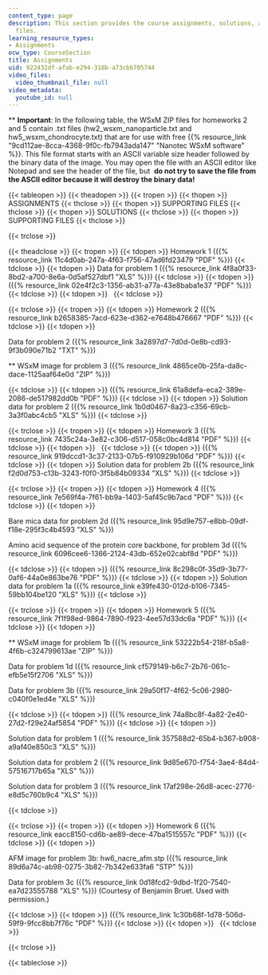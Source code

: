 ```yaml
---
content_type: page
description: This section provides the course assignments, solutions, and supporting
  files.
learning_resource_types:
- Assignments
ocw_type: CourseSection
title: Assignments
uid: 922432df-afab-e294-318b-a73cbb705744
video_files:
  video_thumbnail_file: null
video_metadata:
  youtube_id: null
---
```


\*\* **Important**: In the following table, the WSxM ZIP files for homeworks 2 and 5 contain .txt files (hw2\_wsxm\_nanoparticle.txt and hw5\_wsxm\_chondrocyte.txt) that are for use with free {{% resource_link "9cd112ae-8cca-4368-9f0c-fb7943ada147" "Nanotec WSxM software" %}}. This file format starts with an ASCII variable size header followed by the binary data of the image. You may open the file with an ASCII editor like Notepad and see the header of the file, but  **do not try to save the file from the ASCII editor because it will destroy the binary data!**

{{< tableopen >}}
{{< theadopen >}}
{{< tropen >}}
{{< thopen >}}
ASSIGNMENTS
{{< thclose >}}
{{< thopen >}}
SUPPORTING FILES
{{< thclose >}}
{{< thopen >}}
SOLUTIONS
{{< thclose >}}
{{< thopen >}}
SUPPORTING FILES
{{< thclose >}}

{{< trclose >}}

{{< theadclose >}}
{{< tropen >}}
{{< tdopen >}}
Homework 1 ({{% resource_link 11c4d0ab-247a-4f63-f756-47ad6fd23479 "PDF" %}})
{{< tdclose >}}
{{< tdopen >}}
Data for problem 1 ({{% resource_link 4f8a0f33-8bd2-a700-8e6a-0d5af527dbf1 "XLS" %}})
{{< tdclose >}}
{{< tdopen >}}
({{% resource_link 02e4f2c3-1356-ab31-a77a-43e8baba1e37 "PDF" %}})
{{< tdclose >}}
{{< tdopen >}}
 
{{< tdclose >}}

{{< trclose >}}
{{< tropen >}}
{{< tdopen >}}
Homework 2 ({{% resource_link b2658385-7acd-623e-d362-e7648b476667 "PDF" %}})
{{< tdclose >}}
{{< tdopen >}}


Data for problem 2 ({{% resource_link 3a2897d7-7d0d-0e8b-cd93-9f3b090e71b2 "TXT" %}})

\*\* WSxM image for problem 3 ({{% resource_link 4865ce0b-25fa-da8c-dace-1125aaf64e0d "ZIP" %}})


{{< tdclose >}}
{{< tdopen >}}
({{% resource_link 61a8defa-eca2-389e-2086-de517982dd0b "PDF" %}})
{{< tdclose >}}
{{< tdopen >}}
Solution data for problem 2 ({{% resource_link 1b0d0467-8a23-c356-69cb-3a3f0abc4cb5 "XLS" %}})
{{< tdclose >}}

{{< trclose >}}
{{< tropen >}}
{{< tdopen >}}
Homework 3 ({{% resource_link 7435c24a-3e82-c306-d517-058c0bc4d814 "PDF" %}})
{{< tdclose >}}
{{< tdopen >}}
 
{{< tdclose >}}
{{< tdopen >}}
({{% resource_link 919dccd1-3c37-2133-07b5-f910929b106d "PDF" %}})
{{< tdclose >}}
{{< tdopen >}}
Solution data for problem 2b ({{% resource_link f2d0d753-c13b-3243-f0f0-3f5b84b09334 "XLS" %}})
{{< tdclose >}}

{{< trclose >}}
{{< tropen >}}
{{< tdopen >}}
Homework 4 ({{% resource_link 7e569f4a-7f61-bb9a-1403-5af45c9b7acd "PDF" %}})
{{< tdclose >}}
{{< tdopen >}}


Bare mica data for problem 2d ({{% resource_link 95d9e757-e8bb-09df-f18e-295f3c4b4593 "XLS" %}})

Amino acid sequence of the protein core backbone, for problem 3d ({{% resource_link 6096cee6-1366-2124-43db-652e02cabf8d "PDF" %}})


{{< tdclose >}}
{{< tdopen >}}
({{% resource_link 8c298c0f-35d9-3b77-0af6-44a0e863be76 "PDF" %}})
{{< tdclose >}}
{{< tdopen >}}
Solution data for problem 1a ({{% resource_link e39fe430-012d-b106-7345-59bb104be120 "XLS" %}})
{{< tdclose >}}

{{< trclose >}}
{{< tropen >}}
{{< tdopen >}}
Homework 5 ({{% resource_link 7f1f98ed-9864-7890-f923-4ee57d33dc6a "PDF" %}})
{{< tdclose >}}
{{< tdopen >}}


\*\* WSxM image for problem 1b ({{% resource_link 53222b54-218f-b5a8-4f6b-c324799613ae "ZIP" %}})

Data for problem 1d ({{% resource_link cf579149-b6c7-2b76-061c-efb5e15f2706 "XLS" %}})

Data for problem 3b ({{% resource_link 29a50f17-4f62-5c06-2980-c040f0e1ed4e "XLS" %}})


{{< tdclose >}}
{{< tdopen >}}
({{% resource_link 74a8bc8f-4a82-2e40-27d2-f29e24af5854 "PDF" %}})
{{< tdclose >}}
{{< tdopen >}}


Solution data for problem 1 ({{% resource_link 357588d2-65b4-b367-b908-a9af40e850c3 "XLS" %}})

Solution data for problem 2 ({{% resource_link 9d85e670-f754-3ae4-84d4-57516717b65a "XLS" %}})

Solution data for problem 3 ({{% resource_link 17af298e-26d8-acec-2776-e8d5c760b9c4 "XLS" %}})


{{< tdclose >}}

{{< trclose >}}
{{< tropen >}}
{{< tdopen >}}
Homework 6 ({{% resource_link eacc8150-cd6b-ae89-dece-47ba1515557c "PDF" %}})
{{< tdclose >}}
{{< tdopen >}}


AFM image for problem 3b: hw6\_nacre\_afm.stp ({{% resource_link 89d6a74c-ab98-0275-3b82-7b342e633fa6 "STP" %}})

Data for problem 3c ({{% resource_link 0d18fcd2-9dbd-1f20-7540-ea7d23555788 "XLS" %}}) (Courtesy of Benjamin Bruet. Used with permission.)


{{< tdclose >}}
{{< tdopen >}}
({{% resource_link 1c30b68f-1d78-506d-59f9-9fcc8bb7f76c "PDF" %}})
{{< tdclose >}}
{{< tdopen >}}
 
{{< tdclose >}}

{{< trclose >}}

{{< tableclose >}}